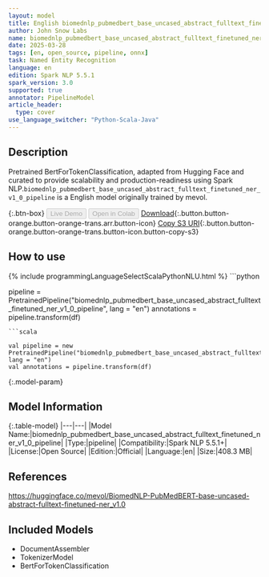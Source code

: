 ```yaml
---
layout: model
title: English biomednlp_pubmedbert_base_uncased_abstract_fulltext_finetuned_ner_v1_0_pipeline pipeline BertForTokenClassification from mevol
author: John Snow Labs
name: biomednlp_pubmedbert_base_uncased_abstract_fulltext_finetuned_ner_v1_0_pipeline
date: 2025-03-28
tags: [en, open_source, pipeline, onnx]
task: Named Entity Recognition
language: en
edition: Spark NLP 5.5.1
spark_version: 3.0
supported: true
annotator: PipelineModel
article_header:
  type: cover
use_language_switcher: "Python-Scala-Java"
---
```


## Description

Pretrained BertForTokenClassification, adapted from Hugging Face and curated to provide scalability and production-readiness using Spark NLP.`biomednlp_pubmedbert_base_uncased_abstract_fulltext_finetuned_ner_v1_0_pipeline` is a English model originally trained by mevol.

{:.btn-box}
<button class="button button-orange" disabled>Live Demo</button>
<button class="button button-orange" disabled>Open in Colab</button>
[Download](https://s3.amazonaws.com/auxdata.johnsnowlabs.com/public/models/biomednlp_pubmedbert_base_uncased_abstract_fulltext_finetuned_ner_v1_0_pipeline_en_5.5.1_3.0_1743137296642.zip){:.button.button-orange.button-orange-trans.arr.button-icon}
[Copy S3 URI](s3://auxdata.johnsnowlabs.com/public/models/biomednlp_pubmedbert_base_uncased_abstract_fulltext_finetuned_ner_v1_0_pipeline_en_5.5.1_3.0_1743137296642.zip){:.button.button-orange.button-orange-trans.button-icon.button-copy-s3}

## How to use



<div class="tabs-box" markdown="1">
{% include programmingLanguageSelectScalaPythonNLU.html %}
```python

pipeline = PretrainedPipeline("biomednlp_pubmedbert_base_uncased_abstract_fulltext_finetuned_ner_v1_0_pipeline", lang = "en")
annotations =  pipeline.transform(df)   

```
```scala

val pipeline = new PretrainedPipeline("biomednlp_pubmedbert_base_uncased_abstract_fulltext_finetuned_ner_v1_0_pipeline", lang = "en")
val annotations = pipeline.transform(df)

```
</div>

{:.model-param}
## Model Information

{:.table-model}
|---|---|
|Model Name:|biomednlp_pubmedbert_base_uncased_abstract_fulltext_finetuned_ner_v1_0_pipeline|
|Type:|pipeline|
|Compatibility:|Spark NLP 5.5.1+|
|License:|Open Source|
|Edition:|Official|
|Language:|en|
|Size:|408.3 MB|

## References

https://huggingface.co/mevol/BiomedNLP-PubMedBERT-base-uncased-abstract-fulltext-finetuned-ner_v1.0

## Included Models

- DocumentAssembler
- TokenizerModel
- BertForTokenClassification